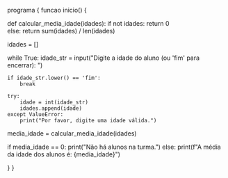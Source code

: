 programa {
  funcao inicio() {


def calcular_media_idade(idades):
    if not idades:
        return 0  
    else:
        return sum(idades) / len(idades)


idades = []

while True:
    idade_str = input("Digite a idade do aluno (ou 'fim' para encerrar): ")

    if idade_str.lower() == 'fim':
        break

    try:
        idade = int(idade_str)
        idades.append(idade)
    except ValueError:
        print("Por favor, digite uma idade válida.")


media_idade = calcular_media_idade(idades)

if media_idade == 0:
    print("Não há alunos na turma.")
else:
    print(f"A média da idade dos alunos é: {media_idade}")

  }
}
